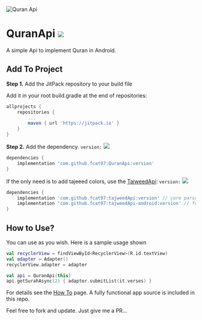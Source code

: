 ![Quran Api](https://github.com/fCat97/QuranApi/blob/main/images/cover.png?raw=true)


# QuranApi [![](https://jitpack.io/v/fcat97/QuranApi.svg)](https://jitpack.io/#fcat97/QuranApi)


A simple Api to implement Quran in Android.

## Add To Project

**Step 1.** Add the JitPack repository to your build file

Add it in your root build.gradle at the end of repositories:

```gradle
allprojects {
    repositories {
        ...
        maven { url 'https://jitpack.io' }
    }
}
```

**Step 2.** Add the dependency. `version:` [![](https://jitpack.io/v/fcat97/QuranApi.svg)](https://jitpack.io/#fcat97/QuranApi)

```gradle
dependencies {
    implementation 'com.github.fcat97:QuranApi:version'
}
```

If the only need is to add tajeeed colors, use the [TajweedApi](https://github.com/fcat97/TajweedApi): `version:` [![](https://jitpack.io/v/fcat97/TajweedApi.svg)](https://jitpack.io/#fcat97/TajweedApi)

```gradle
dependencies {
    implementation 'com.github.fcat97:tajweedApi:version' // core parser
    implementation 'com.github.fcat97:tajweedApi-android:version' // for android target
}
```

## How to Use?

You can use as you wish. Here is a sample usage shown

```kotlin
val recyclerView = findViewById<RecyclerView>(R.id.textView)
val adapter = Adapter()
recyclerView.adapter = adapter

val api = QuranApi(this)
api.getSurahAsync(2) { adapter.submitList(it.verses) }
```

For details see the [How To](wiki/howTo.md) page.
A fully functional app source is included in this repo.

>

Feel free to fork and update. Just give me a PR...

